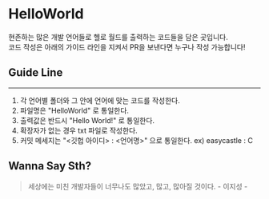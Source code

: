 # HelloWorld
 현존하는 많은 개발 언어들로 헬로 월드를 출력하는 코드들을 담은 곳입니다.
 <br>
 코드 작성은 아래의 가이드 라인을 지켜서 PR을 보낸다면 누구나 작성 가능합니다!

## Guide Line
---
1. 각 언어별 폴더와 그 안에 언어에 맞는 코드를 작성한다.
2. 파일명은 "HelloWorld" 로 통일한다.
3. 출력값은 반드시 "Hello World!" 로 통일한다.
4. 확장자가 없는 경우 txt 파일로 작성한다.
5. 커밋 메세지는 "<깃헙 아이디> : <언어명>" 으로 통일한다. ex) easycastle : C

## Wanna Say Sth?
> 세상에는 미친 개발자들이 너무나도 많았고, 많고, 많아질 것이다. - 이지성 -
